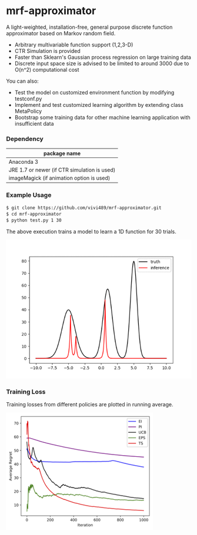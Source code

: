 # mrf-approximator

A light-weighted, installation-free, general purpose discrete function approximator based on Markov random field.
  - Arbitrary multivariable function support (1,2,3-D)
  - CTR Simulation is provided
  - Faster than Sklearn's Gaussian process regression on large training data
  - Discrete input space size is advised to be limited to around 3000 due to O(n^2) computational cost

You can also:
  - Test the model on customized environment function by modifying testconf.py
  - Implement and test customized learning algorithm by extending class MetaPolicy
  - Bootstrap some training data for other machine learning application with insufficient data

### Dependency
| package name | 
| ------ |
| Anaconda 3 |
| JRE 1.7 or newer (if CTR simulation is used)|
| imageMagick (if animation option is used)| 

### Example Usage
```sh
$ git clone https://github.com/vivi489/mrf-approximator.git
$ cd mrf-approximator
$ python test.py 1 30
```
The above execution trains a model to learn a 1D function for 30 trials.

![](img/animation_eps.gif)

### Training Loss
Training losses from different policies are plotted in running average.

<img src="img/eval1d.png" alt="evaluation" width="400" height="320">
